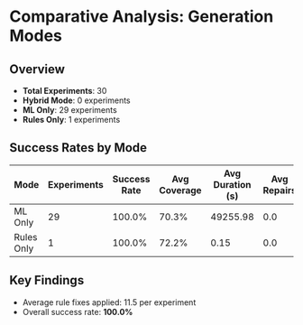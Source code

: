 # Comparative Analysis: Generation Modes

## Overview

- **Total Experiments**: 30
- **Hybrid Mode**: 0 experiments
- **ML Only**: 29 experiments
- **Rules Only**: 1 experiments

## Success Rates by Mode

| Mode | Experiments | Success Rate | Avg Coverage | Avg Duration (s) | Avg Repairs |
|------|-------------|--------------|--------------|------------------|-------------|
| ML Only | 29 | 100.0% | 70.3% | 49255.98 | 0.0 |
| Rules Only | 1 | 100.0% | 72.2% | 0.15 | 0.0 |

## Key Findings

- Average rule fixes applied: 11.5 per experiment
- Overall success rate: **100.0%**

